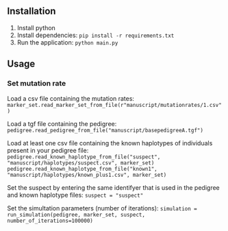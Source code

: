 ## Installation

1. Install python
2. Install dependencies: `pip install -r requirements.txt`
3. Run the application: `python main.py`

## Usage

### Set mutation rate
Load a csv file containing the mutation rates:
`marker_set.read_marker_set_from_file(r"manuscript/mutationrates/1.csv")`

Load a tgf file containing the pedigree:
`pedigree.read_pedigree_from_file("manuscript/basepedigreeA.tgf")`

Load at least one csv file containing the known haplotypes of individuals present in your pedigree file:
`pedigree.read_known_haplotype_from_file("suspect", "manuscript/haplotypes/suspect.csv", marker_set)
pedigree.read_known_haplotype_from_file("known1", "manuscript/haplotypes/known_plus1.csv", marker_set)`

Set the suspect by entering the same identifyer that is used in the pedigree and known haplotype files:
`suspect = "suspect"`

Set the simultation parameters (number of iterations):
`simulation = run_simulation(pedigree, marker_set, suspect, number_of_iterations=100000)`
